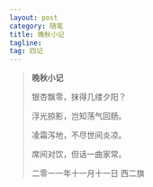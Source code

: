 ```yaml
---
layout: post
category: 随笔
title: 晚秋小记
tagline:
tag: 四记
---
```


>
> **晚秋小记**
>
> 银杏飘零，抹得几缕夕阳？
>
> 浮光掠影，岂知荡气回肠。
>
> 凌霜泻地，不尽世间炎凉。
>
> 席间对饮，但话一曲家常。
>
> 二零一一年十一月十一日 西二旗
>

